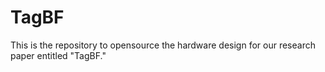 # TagBF
This is the repository to opensource the hardware design for our research paper entitled "TagBF."
